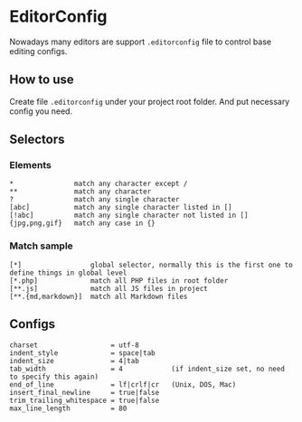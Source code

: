 # EditorConfig

Nowadays many editors are support `.editorconfig` file to control base editing configs.

## How to use

Create file `.editorconfig` under your project root folder.
And put necessary config you need.

## Selectors

### Elements

```
*               match any character except /
**              match any character
?               match any single character
[abc]           match any single character listed in []
[!abc]          match any single character not listed in []
{jpg,png,gif}   match any case in {}
```

### Match sample

```
[*]                 global selector, normally this is the first one to define things in global level
[*.php]             match all PHP files in root folder
[**.js]             match all JS files in project
[**.{md,markdown}]  match all Markdown files
```


## Configs

```
charset                  = utf-8
indent_style             = space|tab
indent_size              = 4|tab
tab_width                = 4            (if indent_size set, no need to specify this again)
end_of_line              = lf|crlf|cr   (Unix, DOS, Mac)
insert_final_newline     = true|false
trim_trailing_whitespace = true|false
max_line_length          = 80
```
